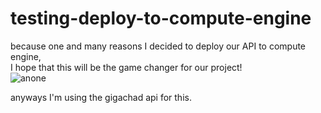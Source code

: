 # testing-deploy-to-compute-engine
because one and many reasons I decided to deploy our API to compute engine,  
I hope that this will be the game changer for our project!   
![anone](https://1.bp.blogspot.com/-1CMBk7176q0/Wlk-aU8GGhI/AAAAAAABCus/0kOWeQknSN8X19AmydXJtZJ0BSwUYPRdACKgBGAs/s1600/Omake+Gif+Anime+-+Yuru+Camp+-+Episode+2+-+Rin+Ready+to+Camp.gif)
   
anyways I'm using the gigachad api for this.
